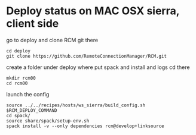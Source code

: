 # Deploy status on   MAC OSX sierra, client side

go to deploy and clone RCM git there

    cd deploy
    git clone https://github.com/RemoteConnectionManager/RCM.git

create a folder under deploy where put spack and install and logs
cd there

    mkdir rcm00
    cd rcm00

launch the config

    source ../../recipes/hosts/ws_sierra/build_config.sh
    $RCM_DEPLOY_COMMAND
    cd spack/
    source share/spack/setup-env.sh 
    spack install -v --only dependencies rcm@develop+linksource 


